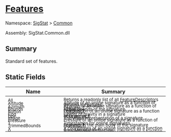 # [Features](./Features.md)

Namespace: [SigStat]() > [Common](./README.md)

Assembly: SigStat.Common.dll

## Summary
Standard set of features.

## Static Fields

| Name | Summary | 
| --- | --- | 
| <sub>All</sub><div style="margin: -28px 0px 0px 0px;"><img width=200/>  | <sub>Returns a readonly list of all [FeatureDescriptor](https://github.com/hargitomi97/sigstat/blob/master/docs/md/SigStat/Common/FeatureDescriptor.md)s defined in [Features](https://github.com/hargitomi97/sigstat/blob/master/docs/md/SigStat/Common/Features.md)</sub><div style="margin: -28px 0px 0px 0px;"><img width=200/>  | <br>
| <sub>Altitude</sub><div style="margin: -28px 0px 0px 0px;"><img width=200/>  | <sub>Altitude of an online signature as a function of [Features.T](https://github.com/hargitomi97/sigstat/blob/master/docs/md/SigStat/Common/Features.md)</sub><div style="margin: -28px 0px 0px 0px;"><img width=200/>  | <br>
| <sub>Azimuth</sub><div style="margin: -28px 0px 0px 0px;"><img width=200/>  | <sub>Azimuth of an online signature as a function of [Features.T](https://github.com/hargitomi97/sigstat/blob/master/docs/md/SigStat/Common/Features.md)</sub><div style="margin: -28px 0px 0px 0px;"><img width=200/>  | <br>
| <sub>Bounds</sub><div style="margin: -28px 0px 0px 0px;"><img width=200/>  | <sub>Actual bounds of the signature</sub><div style="margin: -28px 0px 0px 0px;"><img width=200/>  | <br>
| <sub>Button</sub><div style="margin: -28px 0px 0px 0px;"><img width=200/>  | <sub>Pen position of an online signature as a function of [Features.T](https://github.com/hargitomi97/sigstat/blob/master/docs/md/SigStat/Common/Features.md)</sub><div style="margin: -28px 0px 0px 0px;"><img width=200/>  | <br>
| <sub>Cog</sub><div style="margin: -28px 0px 0px 0px;"><img width=200/>  | <sub>Center of gravity in a signature</sub><div style="margin: -28px 0px 0px 0px;"><img width=200/>  | <br>
| <sub>Dpi</sub><div style="margin: -28px 0px 0px 0px;"><img width=200/>  | <sub>Dots per inch</sub><div style="margin: -28px 0px 0px 0px;"><img width=200/>  | <br>
| <sub>Image</sub><div style="margin: -28px 0px 0px 0px;"><img width=200/>  | <sub>The visaul representation of a signature</sub><div style="margin: -28px 0px 0px 0px;"><img width=200/>  | <br>
| <sub>Pressure</sub><div style="margin: -28px 0px 0px 0px;"><img width=200/>  | <sub>Pressure of an online signature as a function of [Features.T](https://github.com/hargitomi97/sigstat/blob/master/docs/md/SigStat/Common/Features.md)</sub><div style="margin: -28px 0px 0px 0px;"><img width=200/>  | <br>
| <sub>T</sub><div style="margin: -28px 0px 0px 0px;"><img width=200/>  | <sub>Timestamps for online signatures</sub><div style="margin: -28px 0px 0px 0px;"><img width=200/>  | <br>
| <sub>TrimmedBounds</sub><div style="margin: -28px 0px 0px 0px;"><img width=200/>  | <sub>Represents the main body of the signature [BasicMetadataExtraction](https://github.com/hargitomi97/sigstat/blob/master/docs/md/SigStat/Common/BasicMetadataExtraction.md)</sub><div style="margin: -28px 0px 0px 0px;"><img width=200/>  | <br>
| <sub>X</sub><div style="margin: -28px 0px 0px 0px;"><img width=200/>  | <sub>X coordinates of an online signature as a function of [Features.T](https://github.com/hargitomi97/sigstat/blob/master/docs/md/SigStat/Common/Features.md)</sub><div style="margin: -28px 0px 0px 0px;"><img width=200/>  | <br>
| <sub>Y</sub><div style="margin: -28px 0px 0px 0px;"><img width=200/>  | <sub>Y coordinates of an online signature as a function of [Features.T](https://github.com/hargitomi97/sigstat/blob/master/docs/md/SigStat/Common/Features.md)</sub><div style="margin: -28px 0px 0px 0px;"><img width=200/>  | <br>


